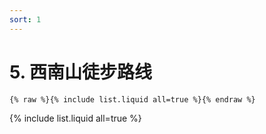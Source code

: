 ```yaml
---
sort: 1
---
```


# 5. 西南山徒步路线

```
{% raw %}{% include list.liquid all=true %}{% endraw %}
```

{% include list.liquid all=true %}
